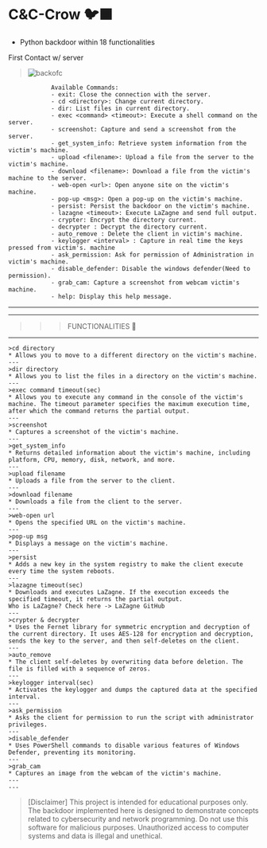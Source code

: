 # C&C-Crow 🐦‍⬛
* Python backdoor within 18 functionalities 

First Contact w/ server
>![backofc](https://github.com/Mizugue/Crow-CC/assets/126506298/2ca35f28-369e-432f-bd90-db8a9b160473)




```
            Available Commands:
            - exit: Close the connection with the server.
            - cd <directory>: Change current directory.
            - dir: List files in current directory.
            - exec <command> <timeout>: Execute a shell command on the server.
            - screenshot: Capture and send a screenshot from the server.
            - get_system_info: Retrieve system information from the victim's machine.
            - upload <filename>: Upload a file from the server to the victim's machine.
            - download <filename>: Download a file from the victim's machine to the server.
            - web-open <url>: Open anyone site on the victim's machine.
            - pop-up <msg>: Open a pop-up on the victim's machine.
            - persist: Persist the backdoor on the victim's machine.
            - lazagne <timeout>: Execute LaZagne and send full output.
            - crypter: Encrypt the directory current.
            - decrypter : Decrypt the directory current.
            - auto_remove : Delete the client in victim's machine.
            - keylogger <interval> : Capture in real time the keys pressed from victim's. machine
            - ask_permission: Ask for permission of Administration in victim's machine.
            - disable_defender: Disable the windows defender(Need to permission).
            - grab_cam: Capture a screenshot from webcam victim's machine.
            - help: Display this help message.

```

___

---

>>>FUNCTIONALITIES 🔧
---


    >cd directory
    * Allows you to move to a different directory on the victim's machine.
    ---
    >dir directory
    * Allows you to list the files in a directory on the victim's machine.
    ---
    >exec command timeout(sec)
    * Allows you to execute any command in the console of the victim's machine. The timeout parameter specifies the maximum execution time, after which the command returns the partial output.
    ---
    >screenshot
    * Captures a screenshot of the victim's machine.
    ---
    >get_system_info
    * Returns detailed information about the victim's machine, including platform, CPU, memory, disk, network, and more.
    ---
    >upload filename
    * Uploads a file from the server to the client.
    ---
    >download filename
    * Downloads a file from the client to the server.
    ---
    >web-open url
    * Opens the specified URL on the victim's machine.
    ---
    >pop-up msg
    * Displays a message on the victim's machine.
    ---
    >persist
    * Adds a new key in the system registry to make the client execute every time the system reboots.
    ---
    >lazagne timeout(sec)
    * Downloads and executes LaZagne. If the execution exceeds the specified timeout, it returns the partial output.
    Who is LaZagne? Check here -> LaZagne GitHub
    ---
    >crypter & decrypter
    * Uses the Fernet library for symmetric encryption and decryption of the current directory. It uses AES-128 for encryption and decryption, sends the key to the server, and then self-deletes on the client.
    ---
    >auto_remove
    * The client self-deletes by overwriting data before deletion. The file is filled with a sequence of zeros.
    ---
    >keylogger interval(sec)
    * Activates the keylogger and dumps the captured data at the specified interval.
    ---
    >ask_permission
    * Asks the client for permission to run the script with administrator privileges.
    ---
    >disable_defender
    * Uses PowerShell commands to disable various features of Windows Defender, preventing its monitoring.
    ---
    >grab_cam
    * Captures an image from the webcam of the victim's machine.
    ---
    ---
>[Disclaimer]
>This project is intended for educational purposes only. The backdoor implemented here is designed to demonstrate concepts related to cybersecurity and network programming. Do not use this software for malicious purposes. Unauthorized access to computer systems and data is illegal and unethical.        
